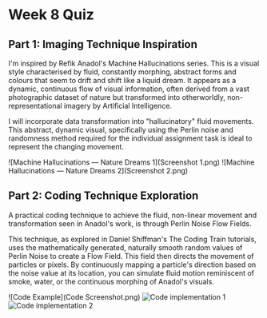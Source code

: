 # Week 8 Quiz

## Part 1: Imaging Technique Inspiration

I'm inspired by Refik Anadol's Machine Hallucinations series. This is a visual style characterised by fluid, constantly morphing, abstract forms and colours that seem to drift and shift like a liquid dream. It appears as a dynamic, continuous flow of visual information, often derived from a vast photographic dataset of nature but transformed into otherworldly, non-representational imagery by Artificial Intelligence.

I will incorporate data transformation into "hallucinatory" fluid movements. This abstract, dynamic visual, specifically using the Perlin noise and randomness method required for the individual assignment task is ideal to represent the changing movement.

![Machine Hallucinations — Nature Dreams 1](Screenshot 1.png)
![Machine Hallucinations — Nature Dreams 2](Screenshot 2.png)



## Part 2: Coding Technique Exploration

A practical coding technique to achieve the fluid, non-linear movement and transformation seen in Anadol's work, is through Perlin Noise Flow Fields.

This technique, as explored in Daniel Shiffman's The Coding Train tutorials, uses the mathematically generated, naturally smooth random values of Perlin Noise to create a Flow Field. This field then directs the movement of particles or pixels. By continuously mapping a particle's direction based on the noise value at its location, you can simulate fluid motion reminiscent of smoke, water, or the continuous morphing of Anadol's visuals. 

![Code Example](Code Screenshot.png)
![Code implementation 1](https://thecodingtrain.com/challenges/24-perlin-noise-flow-field)
![Code implementation 2](https://www.youtube.com/watch?v=1-QXuR-XX_s)

